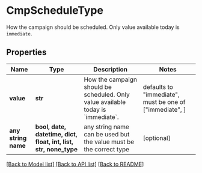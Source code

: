 # CmpScheduleType

How the campaign should be scheduled. Only value available today is `immediate`.

## Properties
Name | Type | Description | Notes
------------ | ------------- | ------------- | -------------
**value** | **str** | How the campaign should be scheduled. Only value available today is &#x60;immediate&#x60;. | defaults to "immediate",  must be one of ["immediate", ]
**any string name** | **bool, date, datetime, dict, float, int, list, str, none_type** | any string name can be used but the value must be the correct type | [optional]

[[Back to Model list]](../README.md#documentation-for-models) [[Back to API list]](../README.md#documentation-for-api-endpoints) [[Back to README]](../README.md)


